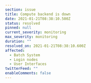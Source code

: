```yaml
---
section: issue
title: Compute backend is down
date: 2021-01-21T08:38:10.500Z
status: resolved
pinned: null
current_severity: monitoring
max_severity: monitoring
duration: ""
resolved_on: 2021-01-21T08:38:10.600Z
affected:
  - Batch System
  - Login nodes
  - User Interfaces
twitterFeed: ""
enableComments: false
---
```

